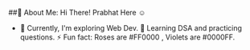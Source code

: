 ##💫 About Me:
 Hi There! Prabhat Here ☺
- 🔭 Currently, I'm exploring Web Dev.
🌱 Learning DSA and practicing questions.
⚡ Fun fact: Roses are #FF0000 , Violets are #0000FF.


<!--
- 🔭 Currently, I'm exploring Web Dev.
- 🌱 Learning DSA and practicing questions.
- ⚡ Fun fact: Roses are #FF0000 , Violets are #0000FF.
-->
